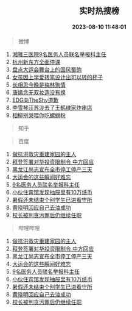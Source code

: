 <div align="center"><h2>实时热搜榜</h2><h4>2023-08-10 11:48:01</h4></div>

> 微博  

1. [湘雅三医院9名医务人员联名举报科主任](https://s.weibo.com/weibo?q=%23%E6%B9%98%E9%9B%85%E4%B8%89%E5%8C%BB%E9%99%A29%E5%90%8D%E5%8C%BB%E5%8A%A1%E4%BA%BA%E5%91%98%E8%81%94%E5%90%8D%E4%B8%BE%E6%8A%A5%E7%A7%91%E4%B8%BB%E4%BB%BB%23&t=31&band_rank=1&Refer=top)<br />
2. [杭州新东方全面停课](https://s.weibo.com/weibo?q=%23%E6%9D%AD%E5%B7%9E%E6%96%B0%E4%B8%9C%E6%96%B9%E5%85%A8%E9%9D%A2%E5%81%9C%E8%AF%BE%23&t=31&band_rank=2&Refer=top)<br />
3. [盘点大运会舞台上的国风蜀韵](https://s.weibo.com/weibo?q=%23%E7%9B%98%E7%82%B9%E5%A4%A7%E8%BF%90%E4%BC%9A%E8%88%9E%E5%8F%B0%E4%B8%8A%E7%9A%84%E5%9B%BD%E9%A3%8E%E8%9C%80%E9%9F%B5%23&t=31&band_rank=3&Refer=top)<br />
4. [女孩因上学爱转笔设计出可以转的杯子](https://s.weibo.com/weibo?q=%23%E5%A5%B3%E5%AD%A9%E5%9B%A0%E4%B8%8A%E5%AD%A6%E7%88%B1%E8%BD%AC%E7%AC%94%E8%AE%BE%E8%AE%A1%E5%87%BA%E5%8F%AF%E4%BB%A5%E8%BD%AC%E7%9A%84%E6%9D%AF%E5%AD%90%23&t=31&band_rank=4&Refer=top)<br />
5. [长相思今晚是梅林殉情](https://s.weibo.com/weibo?q=%23%E9%95%BF%E7%9B%B8%E6%80%9D%E4%BB%8A%E6%99%9A%E6%98%AF%E6%A2%85%E6%9E%97%E6%AE%89%E6%83%85%23&t=31&band_rank=5&Refer=top)<br />
6. [唐嫣念无双妆造没有换](https://s.weibo.com/weibo?q=%23%E5%94%90%E5%AB%A3%E5%BF%B5%E6%97%A0%E5%8F%8C%E5%A6%86%E9%80%A0%E6%B2%A1%E6%9C%89%E6%8D%A2%23&t=31&band_rank=6&Refer=top)<br />
7. [EDG向TheShy道歉](https://s.weibo.com/weibo?q=%23EDG%E5%90%91TheShy%E9%81%93%E6%AD%89%23&t=31&band_rank=7&Refer=top)<br />
8. [李雪琴汪苏泷去了王鹤棣家炸串店](https://s.weibo.com/weibo?q=%23%E6%9D%8E%E9%9B%AA%E7%90%B4%E6%B1%AA%E8%8B%8F%E6%B3%B7%E5%8E%BB%E4%BA%86%E7%8E%8B%E9%B9%A4%E6%A3%A3%E5%AE%B6%E7%82%B8%E4%B8%B2%E5%BA%97%23&t=31&band_rank=8&Refer=top)<br />
9. [相柳别哭喂你吃螺蛳粉](https://s.weibo.com/weibo?q=%23%E7%9B%B8%E6%9F%B3%E5%88%AB%E5%93%AD%E5%96%82%E4%BD%A0%E5%90%83%E8%9E%BA%E8%9B%B3%E7%B2%89%23&t=31&band_rank=9&Refer=top)<br />

> 知乎  


> 百度  

1. [做抗洪救灾重建家园的主人](https://www.baidu.com/s?wd=%E5%81%9A%E6%8A%97%E6%B4%AA%E6%95%91%E7%81%BE%E9%87%8D%E5%BB%BA%E5%AE%B6%E5%9B%AD%E7%9A%84%E4%B8%BB%E4%BA%BA&sa=fyb_news&rsv_dl=fyb_news)<br />
2. [拜登签署对华投资限制令 中方回应](https://www.baidu.com/s?wd=%E6%8B%9C%E7%99%BB%E7%AD%BE%E7%BD%B2%E5%AF%B9%E5%8D%8E%E6%8A%95%E8%B5%84%E9%99%90%E5%88%B6%E4%BB%A4+%E4%B8%AD%E6%96%B9%E5%9B%9E%E5%BA%94&sa=fyb_news&rsv_dl=fyb_news)<br />
3. [黑龙江尚志宣布全市停工停产三天](https://www.baidu.com/s?wd=%E9%BB%91%E9%BE%99%E6%B1%9F%E5%B0%9A%E5%BF%97%E5%AE%A3%E5%B8%83%E5%85%A8%E5%B8%82%E5%81%9C%E5%B7%A5%E5%81%9C%E4%BA%A7%E4%B8%89%E5%A4%A9&sa=fyb_news&rsv_dl=fyb_news)<br />
4. [大运会的这些瞬间好难忘](https://www.baidu.com/s?wd=%E5%A4%A7%E8%BF%90%E4%BC%9A%E7%9A%84%E8%BF%99%E4%BA%9B%E7%9E%AC%E9%97%B4%E5%A5%BD%E9%9A%BE%E5%BF%98&sa=fyb_news&rsv_dl=fyb_news)<br />
5. [9名医务人员联名举报科主任](https://www.baidu.com/s?wd=9%E5%90%8D%E5%8C%BB%E5%8A%A1%E4%BA%BA%E5%91%98%E8%81%94%E5%90%8D%E4%B8%BE%E6%8A%A5%E7%A7%91%E4%B8%BB%E4%BB%BB&sa=fyb_news&rsv_dl=fyb_news)<br />
6. [小伙住宾馆发现抽屉里有10万纸币](https://www.baidu.com/s?wd=%E5%B0%8F%E4%BC%99%E4%BD%8F%E5%AE%BE%E9%A6%86%E5%8F%91%E7%8E%B0%E6%8A%BD%E5%B1%89%E9%87%8C%E6%9C%8910%E4%B8%87%E7%BA%B8%E5%B8%81&sa=fyb_news&rsv_dl=fyb_news)<br />
7. [暑假还未结束个别学生已进看守所](https://www.baidu.com/s?wd=%E6%9A%91%E5%81%87%E8%BF%98%E6%9C%AA%E7%BB%93%E6%9D%9F%E4%B8%AA%E5%88%AB%E5%AD%A6%E7%94%9F%E5%B7%B2%E8%BF%9B%E7%9C%8B%E5%AE%88%E6%89%80&sa=fyb_news&rsv_dl=fyb_news)<br />
8. [黄晓明回应自己去油成功](https://www.baidu.com/s?wd=%E9%BB%84%E6%99%93%E6%98%8E%E5%9B%9E%E5%BA%94%E8%87%AA%E5%B7%B1%E5%8E%BB%E6%B2%B9%E6%88%90%E5%8A%9F&sa=fyb_news&rsv_dl=fyb_news)<br />
9. [校长被判贪污罪后仍继续任职](https://www.baidu.com/s?wd=%E6%A0%A1%E9%95%BF%E8%A2%AB%E5%88%A4%E8%B4%AA%E6%B1%A1%E7%BD%AA%E5%90%8E%E4%BB%8D%E7%BB%A7%E7%BB%AD%E4%BB%BB%E8%81%8C&sa=fyb_news&rsv_dl=fyb_news)<br />

> 哔哩哔哩  

1. [做抗洪救灾重建家园的主人](https://www.baidu.com/s?wd=%E5%81%9A%E6%8A%97%E6%B4%AA%E6%95%91%E7%81%BE%E9%87%8D%E5%BB%BA%E5%AE%B6%E5%9B%AD%E7%9A%84%E4%B8%BB%E4%BA%BA&sa=fyb_news&rsv_dl=fyb_news)<br />
2. [拜登签署对华投资限制令 中方回应](https://www.baidu.com/s?wd=%E6%8B%9C%E7%99%BB%E7%AD%BE%E7%BD%B2%E5%AF%B9%E5%8D%8E%E6%8A%95%E8%B5%84%E9%99%90%E5%88%B6%E4%BB%A4+%E4%B8%AD%E6%96%B9%E5%9B%9E%E5%BA%94&sa=fyb_news&rsv_dl=fyb_news)<br />
3. [黑龙江尚志宣布全市停工停产三天](https://www.baidu.com/s?wd=%E9%BB%91%E9%BE%99%E6%B1%9F%E5%B0%9A%E5%BF%97%E5%AE%A3%E5%B8%83%E5%85%A8%E5%B8%82%E5%81%9C%E5%B7%A5%E5%81%9C%E4%BA%A7%E4%B8%89%E5%A4%A9&sa=fyb_news&rsv_dl=fyb_news)<br />
4. [大运会的这些瞬间好难忘](https://www.baidu.com/s?wd=%E5%A4%A7%E8%BF%90%E4%BC%9A%E7%9A%84%E8%BF%99%E4%BA%9B%E7%9E%AC%E9%97%B4%E5%A5%BD%E9%9A%BE%E5%BF%98&sa=fyb_news&rsv_dl=fyb_news)<br />
5. [9名医务人员联名举报科主任](https://www.baidu.com/s?wd=9%E5%90%8D%E5%8C%BB%E5%8A%A1%E4%BA%BA%E5%91%98%E8%81%94%E5%90%8D%E4%B8%BE%E6%8A%A5%E7%A7%91%E4%B8%BB%E4%BB%BB&sa=fyb_news&rsv_dl=fyb_news)<br />
6. [小伙住宾馆发现抽屉里有10万纸币](https://www.baidu.com/s?wd=%E5%B0%8F%E4%BC%99%E4%BD%8F%E5%AE%BE%E9%A6%86%E5%8F%91%E7%8E%B0%E6%8A%BD%E5%B1%89%E9%87%8C%E6%9C%8910%E4%B8%87%E7%BA%B8%E5%B8%81&sa=fyb_news&rsv_dl=fyb_news)<br />
7. [暑假还未结束个别学生已进看守所](https://www.baidu.com/s?wd=%E6%9A%91%E5%81%87%E8%BF%98%E6%9C%AA%E7%BB%93%E6%9D%9F%E4%B8%AA%E5%88%AB%E5%AD%A6%E7%94%9F%E5%B7%B2%E8%BF%9B%E7%9C%8B%E5%AE%88%E6%89%80&sa=fyb_news&rsv_dl=fyb_news)<br />
8. [黄晓明回应自己去油成功](https://www.baidu.com/s?wd=%E9%BB%84%E6%99%93%E6%98%8E%E5%9B%9E%E5%BA%94%E8%87%AA%E5%B7%B1%E5%8E%BB%E6%B2%B9%E6%88%90%E5%8A%9F&sa=fyb_news&rsv_dl=fyb_news)<br />
9. [校长被判贪污罪后仍继续任职](https://www.baidu.com/s?wd=%E6%A0%A1%E9%95%BF%E8%A2%AB%E5%88%A4%E8%B4%AA%E6%B1%A1%E7%BD%AA%E5%90%8E%E4%BB%8D%E7%BB%A7%E7%BB%AD%E4%BB%BB%E8%81%8C&sa=fyb_news&rsv_dl=fyb_news)<br />
